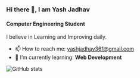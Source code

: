 ### Hi there 👋, I am Yash Jadhav
#### Computer Engineering Student 

I believe in Learning and Improving daily.

- 📫 How to reach me: yashjadhav361@gmail.com 
- 🌱 I’m currently learning: **Web Development**


 

![GitHub stats](https://github-readme-stats.vercel.app/api?username=yashjadhav0220&show_icons=true)  



